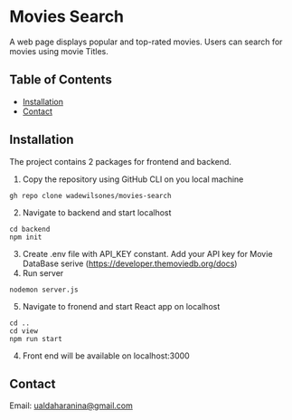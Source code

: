 # Movies Search
A web page displays popular and top-rated movies. Users can search for movies using movie Titles.

## Table of Contents

- [Installation](#installation)
- [Contact](#contact)

## Installation
The project contains 2 packages for frontend and backend. 
1. Copy the repository using GitHub CLI on you local machine
```
gh repo clone wadewilsones/movies-search
```
2. Navigate to backend and start localhost
```
cd backend
npm init
```
3. Create .env file with API_KEY constant. Add your API key for Movie DataBase serive (https://developer.themoviedb.org/docs)
4. Run server
```
nodemon server.js
```
5. Navigate to fronend and start React app on localhost
```
cd ..
cd view
npm run start
```

4. Front end will be available on localhost:3000

## Contact

Email: ualdaharanina@gmail.com

